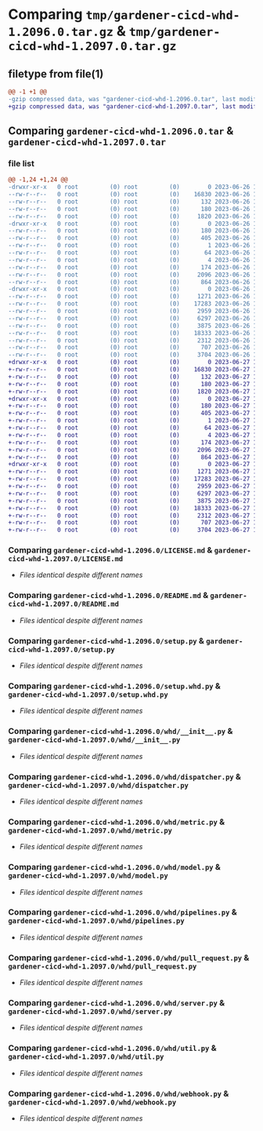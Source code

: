 # Comparing `tmp/gardener-cicd-whd-1.2096.0.tar.gz` & `tmp/gardener-cicd-whd-1.2097.0.tar.gz`

## filetype from file(1)

```diff
@@ -1 +1 @@
-gzip compressed data, was "gardener-cicd-whd-1.2096.0.tar", last modified: Mon Jun 26 14:11:36 2023, max compression
+gzip compressed data, was "gardener-cicd-whd-1.2097.0.tar", last modified: Tue Jun 27 14:43:39 2023, max compression
```

## Comparing `gardener-cicd-whd-1.2096.0.tar` & `gardener-cicd-whd-1.2097.0.tar`

### file list

```diff
@@ -1,24 +1,24 @@
-drwxr-xr-x   0 root         (0) root         (0)        0 2023-06-26 14:11:36.154735 gardener-cicd-whd-1.2096.0/
--rw-r--r--   0 root         (0) root         (0)    16830 2023-06-26 14:06:25.000000 gardener-cicd-whd-1.2096.0/LICENSE.md
--rw-r--r--   0 root         (0) root         (0)      132 2023-06-26 14:06:25.000000 gardener-cicd-whd-1.2096.0/NOTICE.md
--rw-r--r--   0 root         (0) root         (0)      180 2023-06-26 14:11:36.154735 gardener-cicd-whd-1.2096.0/PKG-INFO
--rw-r--r--   0 root         (0) root         (0)     1820 2023-06-26 14:06:25.000000 gardener-cicd-whd-1.2096.0/README.md
-drwxr-xr-x   0 root         (0) root         (0)        0 2023-06-26 14:11:36.150735 gardener-cicd-whd-1.2096.0/gardener_cicd_whd.egg-info/
--rw-r--r--   0 root         (0) root         (0)      180 2023-06-26 14:11:36.000000 gardener-cicd-whd-1.2096.0/gardener_cicd_whd.egg-info/PKG-INFO
--rw-r--r--   0 root         (0) root         (0)      405 2023-06-26 14:11:36.000000 gardener-cicd-whd-1.2096.0/gardener_cicd_whd.egg-info/SOURCES.txt
--rw-r--r--   0 root         (0) root         (0)        1 2023-06-26 14:11:36.000000 gardener-cicd-whd-1.2096.0/gardener_cicd_whd.egg-info/dependency_links.txt
--rw-r--r--   0 root         (0) root         (0)       64 2023-06-26 14:11:36.000000 gardener-cicd-whd-1.2096.0/gardener_cicd_whd.egg-info/requires.txt
--rw-r--r--   0 root         (0) root         (0)        4 2023-06-26 14:11:36.000000 gardener-cicd-whd-1.2096.0/gardener_cicd_whd.egg-info/top_level.txt
--rw-r--r--   0 root         (0) root         (0)      174 2023-06-26 14:11:36.154735 gardener-cicd-whd-1.2096.0/setup.cfg
--rw-r--r--   0 root         (0) root         (0)     2096 2023-06-26 14:06:25.000000 gardener-cicd-whd-1.2096.0/setup.py
--rw-r--r--   0 root         (0) root         (0)      864 2023-06-26 14:06:25.000000 gardener-cicd-whd-1.2096.0/setup.whd.py
-drwxr-xr-x   0 root         (0) root         (0)        0 2023-06-26 14:11:36.154735 gardener-cicd-whd-1.2096.0/whd/
--rw-r--r--   0 root         (0) root         (0)     1271 2023-06-26 14:06:25.000000 gardener-cicd-whd-1.2096.0/whd/__init__.py
--rw-r--r--   0 root         (0) root         (0)    17283 2023-06-26 14:06:25.000000 gardener-cicd-whd-1.2096.0/whd/dispatcher.py
--rw-r--r--   0 root         (0) root         (0)     2959 2023-06-26 14:06:25.000000 gardener-cicd-whd-1.2096.0/whd/metric.py
--rw-r--r--   0 root         (0) root         (0)     6297 2023-06-26 14:06:25.000000 gardener-cicd-whd-1.2096.0/whd/model.py
--rw-r--r--   0 root         (0) root         (0)     3875 2023-06-26 14:06:25.000000 gardener-cicd-whd-1.2096.0/whd/pipelines.py
--rw-r--r--   0 root         (0) root         (0)    18333 2023-06-26 14:06:25.000000 gardener-cicd-whd-1.2096.0/whd/pull_request.py
--rw-r--r--   0 root         (0) root         (0)     2312 2023-06-26 14:06:25.000000 gardener-cicd-whd-1.2096.0/whd/server.py
--rw-r--r--   0 root         (0) root         (0)      707 2023-06-26 14:06:25.000000 gardener-cicd-whd-1.2096.0/whd/util.py
--rw-r--r--   0 root         (0) root         (0)     3704 2023-06-26 14:06:25.000000 gardener-cicd-whd-1.2096.0/whd/webhook.py
+drwxr-xr-x   0 root         (0) root         (0)        0 2023-06-27 14:43:39.535347 gardener-cicd-whd-1.2097.0/
+-rw-r--r--   0 root         (0) root         (0)    16830 2023-06-27 14:42:44.000000 gardener-cicd-whd-1.2097.0/LICENSE.md
+-rw-r--r--   0 root         (0) root         (0)      132 2023-06-27 14:42:44.000000 gardener-cicd-whd-1.2097.0/NOTICE.md
+-rw-r--r--   0 root         (0) root         (0)      180 2023-06-27 14:43:39.535347 gardener-cicd-whd-1.2097.0/PKG-INFO
+-rw-r--r--   0 root         (0) root         (0)     1820 2023-06-27 14:42:44.000000 gardener-cicd-whd-1.2097.0/README.md
+drwxr-xr-x   0 root         (0) root         (0)        0 2023-06-27 14:43:39.531347 gardener-cicd-whd-1.2097.0/gardener_cicd_whd.egg-info/
+-rw-r--r--   0 root         (0) root         (0)      180 2023-06-27 14:43:39.000000 gardener-cicd-whd-1.2097.0/gardener_cicd_whd.egg-info/PKG-INFO
+-rw-r--r--   0 root         (0) root         (0)      405 2023-06-27 14:43:39.000000 gardener-cicd-whd-1.2097.0/gardener_cicd_whd.egg-info/SOURCES.txt
+-rw-r--r--   0 root         (0) root         (0)        1 2023-06-27 14:43:39.000000 gardener-cicd-whd-1.2097.0/gardener_cicd_whd.egg-info/dependency_links.txt
+-rw-r--r--   0 root         (0) root         (0)       64 2023-06-27 14:43:39.000000 gardener-cicd-whd-1.2097.0/gardener_cicd_whd.egg-info/requires.txt
+-rw-r--r--   0 root         (0) root         (0)        4 2023-06-27 14:43:39.000000 gardener-cicd-whd-1.2097.0/gardener_cicd_whd.egg-info/top_level.txt
+-rw-r--r--   0 root         (0) root         (0)      174 2023-06-27 14:43:39.535347 gardener-cicd-whd-1.2097.0/setup.cfg
+-rw-r--r--   0 root         (0) root         (0)     2096 2023-06-27 14:42:44.000000 gardener-cicd-whd-1.2097.0/setup.py
+-rw-r--r--   0 root         (0) root         (0)      864 2023-06-27 14:42:44.000000 gardener-cicd-whd-1.2097.0/setup.whd.py
+drwxr-xr-x   0 root         (0) root         (0)        0 2023-06-27 14:43:39.535347 gardener-cicd-whd-1.2097.0/whd/
+-rw-r--r--   0 root         (0) root         (0)     1271 2023-06-27 14:42:44.000000 gardener-cicd-whd-1.2097.0/whd/__init__.py
+-rw-r--r--   0 root         (0) root         (0)    17283 2023-06-27 14:42:44.000000 gardener-cicd-whd-1.2097.0/whd/dispatcher.py
+-rw-r--r--   0 root         (0) root         (0)     2959 2023-06-27 14:42:44.000000 gardener-cicd-whd-1.2097.0/whd/metric.py
+-rw-r--r--   0 root         (0) root         (0)     6297 2023-06-27 14:42:44.000000 gardener-cicd-whd-1.2097.0/whd/model.py
+-rw-r--r--   0 root         (0) root         (0)     3875 2023-06-27 14:42:44.000000 gardener-cicd-whd-1.2097.0/whd/pipelines.py
+-rw-r--r--   0 root         (0) root         (0)    18333 2023-06-27 14:42:44.000000 gardener-cicd-whd-1.2097.0/whd/pull_request.py
+-rw-r--r--   0 root         (0) root         (0)     2312 2023-06-27 14:42:44.000000 gardener-cicd-whd-1.2097.0/whd/server.py
+-rw-r--r--   0 root         (0) root         (0)      707 2023-06-27 14:42:44.000000 gardener-cicd-whd-1.2097.0/whd/util.py
+-rw-r--r--   0 root         (0) root         (0)     3704 2023-06-27 14:42:44.000000 gardener-cicd-whd-1.2097.0/whd/webhook.py
```

### Comparing `gardener-cicd-whd-1.2096.0/LICENSE.md` & `gardener-cicd-whd-1.2097.0/LICENSE.md`

 * *Files identical despite different names*

### Comparing `gardener-cicd-whd-1.2096.0/README.md` & `gardener-cicd-whd-1.2097.0/README.md`

 * *Files identical despite different names*

### Comparing `gardener-cicd-whd-1.2096.0/setup.py` & `gardener-cicd-whd-1.2097.0/setup.py`

 * *Files identical despite different names*

### Comparing `gardener-cicd-whd-1.2096.0/setup.whd.py` & `gardener-cicd-whd-1.2097.0/setup.whd.py`

 * *Files identical despite different names*

### Comparing `gardener-cicd-whd-1.2096.0/whd/__init__.py` & `gardener-cicd-whd-1.2097.0/whd/__init__.py`

 * *Files identical despite different names*

### Comparing `gardener-cicd-whd-1.2096.0/whd/dispatcher.py` & `gardener-cicd-whd-1.2097.0/whd/dispatcher.py`

 * *Files identical despite different names*

### Comparing `gardener-cicd-whd-1.2096.0/whd/metric.py` & `gardener-cicd-whd-1.2097.0/whd/metric.py`

 * *Files identical despite different names*

### Comparing `gardener-cicd-whd-1.2096.0/whd/model.py` & `gardener-cicd-whd-1.2097.0/whd/model.py`

 * *Files identical despite different names*

### Comparing `gardener-cicd-whd-1.2096.0/whd/pipelines.py` & `gardener-cicd-whd-1.2097.0/whd/pipelines.py`

 * *Files identical despite different names*

### Comparing `gardener-cicd-whd-1.2096.0/whd/pull_request.py` & `gardener-cicd-whd-1.2097.0/whd/pull_request.py`

 * *Files identical despite different names*

### Comparing `gardener-cicd-whd-1.2096.0/whd/server.py` & `gardener-cicd-whd-1.2097.0/whd/server.py`

 * *Files identical despite different names*

### Comparing `gardener-cicd-whd-1.2096.0/whd/util.py` & `gardener-cicd-whd-1.2097.0/whd/util.py`

 * *Files identical despite different names*

### Comparing `gardener-cicd-whd-1.2096.0/whd/webhook.py` & `gardener-cicd-whd-1.2097.0/whd/webhook.py`

 * *Files identical despite different names*

